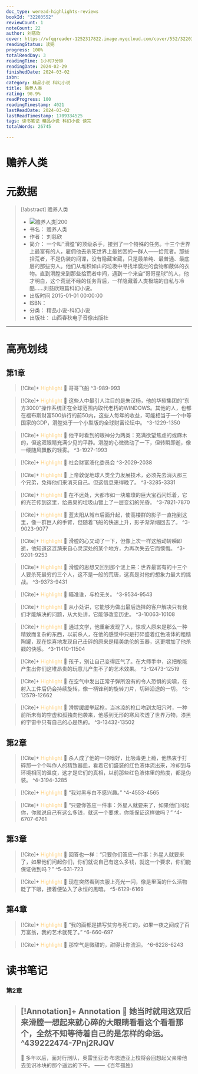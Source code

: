 ```yaml
---
doc_type: weread-highlights-reviews
bookId: "32203552"
reviewCount: 1
noteCount: 22
author: 刘慈欣
cover: https://wfqqreader-1252317822.image.myqcloud.com/cover/552/32203552/t7_32203552.jpg
readingStatus: 读完
progress: 100%
totalReadDay: 3
readingTime: 1小时7分钟
readingDate: 2024-02-29
finishedDate: 2024-03-02
isbn: 
category: 精品小说 科幻小说
title: 赡养人类
rating: 90.9%
readProgress: 100
readingTimestamp: 4021
lastReadDate: 2024-03-02
lastReadTimestamp: 1709334525
tags: 读书笔记 精品小说 科幻小说 读完
totalWords: 26745

---
```


# 赡养人类

# 元数据
> [!abstract] 赡养人类
> - ![ 赡养人类|200](https://wfqqreader-1252317822.image.myqcloud.com/cover/552/32203552/t7_32203552.jpg)
> - 书名： 赡养人类
> - 作者： 刘慈欣
> - 简介： 一个叫“滑膛”的顶级杀手，接到了一个特殊的任务。十三个世界上最富有的人，雇佣他去杀死世界上最贫困的一群人——拾荒者。那些拾荒者，不是伪装的间谍，没有隐藏宝藏，只是最单纯、最普通、最底层的那些穷人。他们从堆积如山的垃圾中寻找半腐烂的食物和蔽体的衣物。直到滑膛来到那些拾荒者中间，遇到一个来自“哥哥星球”的人，他才明白，这个荒诞不经的任务背后，一样隐藏着人类极端的自私与冷酷……刘慈欣短篇科幻小说。
> - 出版时间 2015-01-01 00:00:00
> - ISBN： 
> - 分类： 精品小说-科幻小说
> - 出版社： 山西春秋电子音像出版社



---

# 高亮划线

## 第1章

> [!Cite]+ <span style="color: #ffce78;">Highlight</span>
> 📌 哥哥飞船
> ^3-989-993

> [!Cite]+ <span style="color: #ffce78;">Highlight</span>
> 📌 这些人中最引人注目的是朱汉杨，他的华软集团的“东方3000”操作系统正在全球范围内取代老朽的WINDOWS。其他的人，也都在福布斯财富500排行的前50内，这些人每年的收益，可能相当于一个中等国家的GDP，滑膛处于一个小型版的全球财富论坛中。
> ^3-1229-1350

> [!Cite]+ <span style="color: #ffce78;">Highlight</span>
> 📌 他平时看到的眼神分为两类：充满欲望焦虑的或麻木的，但这双眼睛充满少见的平静。滑膛的心微微动了一下，但转瞬即逝，像一缕随风飘散的轻雾。
> ^3-1927-1993

> [!Cite]+ <span style="color: #ffce78;">Highlight</span>
> 📌 社会财富液化委员会
> ^3-2029-2038

> [!Cite]+ <span style="color: #ffce78;">Highlight</span>
> 📌 上帝敦促地球人类全力发展技术，必须先去消灭那三个兄弟，免得他们来消灭自己。但这信息来得晚了。
> ^3-3285-3331

> [!Cite]+ <span style="color: #ffce78;">Highlight</span>
> 📌 在不远处，大都市如一块璀璨的巨大宝石闪烁着，它的光芒传到这里，给恶臭的垃圾山镀上了一层变幻的光昏。
> ^3-7821-7870

> [!Cite]+ <span style="color: #ffce78;">Highlight</span>
> 📌 蓝太阳从城市后面升起，使高楼群的影子一直拖到这里，像一群巨人的手臂，但随着飞船的快速上升，影子渐渐缩回去了。
> ^3-9023-9077

> [!Cite]+ <span style="color: #ffce78;">Highlight</span>
> 📌 滑膛的心又动了一下，但像上次一样这触动转瞬即逝，他知道这涟漪来自心灵深处的某个地方，为再次失去它而懊悔。
> ^3-9201-9253

> [!Cite]+ <span style="color: #ffce78;">Highlight</span>
> 📌 滑膛的思想又回到那个谜上来：世界最富有的十三个人要杀死最穷的三个人，这不是一般的荒唐，这真是对他的想象力最大的挑战。
> ^3-9373-9431

> [!Cite]+ <span style="color: #ffce78;">Highlight</span>
> 📌 瞄准谁，与枪无关。
> ^3-9534-9543

> [!Cite]+ <span style="color: #ffce78;">Highlight</span>
> 📌 从小处讲，它能够为做出最后选择的客户解决只有我们才能解决的问题，从大处讲，它能够改变历史。
> ^3-10063-10108

> [!Cite]+ <span style="color: #ffce78;">Highlight</span>
> 📌 通过文学，他重新发现了人，惊叹人原来是那么一种精致而复杂的东西，以前杀人，在他的感觉中只是打碎盛着红色液体的粗糙陶罐，现在惊喜地发现自己击碎的原来是精美绝伦的玉器，这更增加了他杀戳的快感。
> ^3-11410-11504

> [!Cite]+ <span style="color: #ffce78;">Highlight</span>
> 📌 孩子，别让自己变得匠气了。在大师手中，这把枪能产生出你们这堆昂贵的玩意儿产生不了的艺术效果。
> ^3-12473-12519

> [!Cite]+ <span style="color: #ffce78;">Highlight</span>
> 📌 在空气中发出正常子弹所没有的令人恐惧的尖啸，在射入工件后仍会持续旋转，像一柄锋利的旋转刀片，切碎沿途的一切。
> ^3-12579-12662

> [!Cite]+ <span style="color: #ffce78;">Highlight</span>
> 📌 滑膛缓缓举起枪，当冰凉的枪口吻到太阳穴时，一种前所未有的空虚和孤独向他袭来，他感到无形的寒风吹透了世界万物，漆黑的宇宙中只有自己的心是热的。
> ^3-13432-13502
## 第2章

> [!Cite]+ <span style="color: #ffce78;">Highlight</span>
> 📌 杀人成了他的一项嗜好，比吸毒更上瘾，他热衷于打碎那一个个叫作人的精致器皿，看着它们盛装的红色液体流出来，冷却到与环境相同的温度，这才是它们的真相，以前那些红色液体里的热度，都是伪装。
> ^4-3194-3285

> [!Cite]+ <span style="color: #ffce78;">Highlight</span>
> 📌 “我对黑与白不感兴趣。”
> ^4-4553-4565

> [!Cite]+ <span style="color: #ffce78;">Highlight</span>
> 📌 “只要你答应一件事：外星人就要来了，如果他们问起你，你就说自己有这么多钱，就这一个要求，你能保证这样做吗？”
> ^4-6707-6761
## 第3章

> [!Cite]+ <span style="color: #ffce78;">Highlight</span>
> 📌 回答也一样：“只要你们答应一件事：外星人就要来了，如果他们问起你们，你们就说自己有这么多钱，就这一个要求，你们能保证做到吗？”
> ^5-631-723

> [!Cite]+ <span style="color: #ffce78;">Highlight</span>
> 📌 现在突然看到衣服上亮光一闪，像是里面的什么活物眨了下眼，接着便坠入了永恒的黑暗。
> ^5-6129-6169
## 第4章

> [!Cite]+ <span style="color: #ffce78;">Highlight</span>
> 📌 “我的画都是描写贫穷与死亡的，如果一夜之间成了百万富翁，我的艺术就死了。”
> ^6-660-697

> [!Cite]+ <span style="color: #ffce78;">Highlight</span>
> 📌 那空气是微甜的，甜得让你流泪。
> ^6-6228-6243
# 读书笔记

### 第2章

> [!Annotation]+ <span style="color: ;">Annotation</span>
> 📌 她当时就用这双后来滑膛一想起来就心碎的大眼睛看看这个看看那个，全然不知等待着自己的是怎样的命运。 
> ^439222474-7Pnj2RJQV
> ---
> 💭 多年以后，面对行刑队，奥雷里亚诺·布恩迪亚上校将会回想起父亲带他去见识冰块的那个遥远的下午。
> ——《百年孤独》
